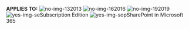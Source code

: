 **APPLIES TO:** ![no-img-13](../media/no.png)2013 ![no-img-16](../media/no.png)2016 ![no-img-19](../media/no.png)2019 ![yes-img-se](../media/yes.png)Subscription Edition ![yes-img-sop](../media/yes.png)SharePoint in Microsoft 365
